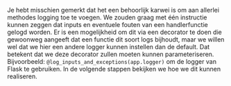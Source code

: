 Je hebt misschien gemerkt dat het een behoorlijk karwei is om aan allerlei methodes logging toe te voegen.
We zouden graag met één instructie kunnen zeggen dat inputs en eventuele fouten van een handlerfunctie gelogd worden.
Er is een mogelijkheid om dit via een decorator te doen die gewoonweg aangeeft dat een functie dit soort logs bijhoudt, maar we willen wel dat we hier een andere logger kunnen instellen dan de default.
Dat betekent dat we deze decorator zullen moeten kunnen parameteriseren.
Bijvoorbeeld: `@log_inputs_and_exceptions(app.logger)` om de logger van Flask te gebruiken.
In de volgende stappen bekijken we hoe we dit kunnen realiseren.

